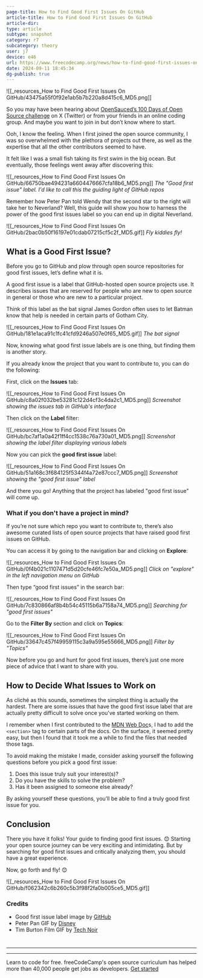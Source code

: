 ```yaml
---
page-title: How to Find Good First Issues On GitHub
article-title: How to Find Good First Issues On GitHub
article-dir: 
type: article
subtype: snapshot
category: r7
subcategory: theory
user: j7
device: e46
url: https://www.freecodecamp.org/news/how-to-find-good-first-issues-on-github/
date: 2024-09-11 18:45:34
dg-publish: true
---
```

  ![[_resources_How to Find Good First Issues On GitHub/43475a55f0f92e1ab5b7b220a8d415c6_MD5.png]]

So you may have been hearing about [OpenSauced’s 100 Days of Open Source challenge](https://docs.opensauced.pizza/community/100-days-of-oss/) on X (Twitter) or from your friends in an online coding group. And maybe you want to join in but don’t know where to start.

Ooh, I know the feeling. When I first joined the open source community, I was so overwhelmed with the plethora of projects out there, as well as the expertise that all the other contributors seemed to have.

It felt like I was a small fish taking its first swim in the big ocean. But eventually, those feelings went away after discovering this:

![[_resources_How to Find Good First Issues On GitHub/66750bae494231a6604476667cfa18b6_MD5.png]] *The "Good first issue" label. I'd like to call this the guiding light of GitHub repos*

Remember how Peter Pan told Wendy that the second star to the right will take her to Neverland? Well, this guide will show you how to harness the power of the good first issues label so you can end up in digital Neverland.

![[_resources_How to Find Good First Issues On GitHub/2bac0b50f16197e01cdab07215cf5c2f_MD5.gif]] *Fly kiddies fly!*

## What is a Good First Issue?

Before you go to GitHub and plow through open source repositories for good first issues, let’s define what it is.

A good first issue is a label that GitHub-hosted open source projects use. It describes issues that are reserved for people who are new to open source in general or those who are new to a particular project.

Think of this label as the bat signal James Gordon often uses to let Batman know that help is needed in certain parts of Gotham City.

![[_resources_How to Find Good First Issues On GitHub/181e1aca91c1fc41cfd9246a507e0f65_MD5.gif]] *The bat signal*

Now, knowing what good first issue labels are is one thing, but finding them is another story.

If you already know the project that you want to contribute to, you can do the following:

First, click on the **Issues** tab:

![[_resources_How to Find Good First Issues On GitHub/c8a02f032be53281c122d4cf3c4da2c1_MD5.png]] *Screenshot showing the issues tab in GitHub's interface*

Then click on the **Label** filter:

![[_resources_How to Find Good First Issues On GitHub/bc7af1a0a42f1ff4cc1538c76a730a01_MD5.png]] *Screenshot showing the label filter displaying various labels*

Now you can pick the **good first issue** label:

![[_resources_How to Find Good First Issues On GitHub/51a168c3f684125f5344f4a72e87ccc7_MD5.png]] *Screenshot showing the "good first issue" label*

And there you go! Anything that the project has labeled "good first issue" will come up.

### What if you don't have a project in mind?

If you’re not sure which repo you want to contribute to, there’s also awesome curated lists of open source projects that have raised good first issues on GitHub.

You can access it by going to the navigation bar and clicking on **Explore**:

![[_resources_How to Find Good First Issues On GitHub/0f4b021c1107471d5d20cfe46fc7e50a_MD5.png]] *Click on "explore" in the left navigation menu on GitHub*

Then type “good first issues” in the search bar:

![[_resources_How to Find Good First Issues On GitHub/7c830866af8b4b54c45115b6a7158a74_MD5.png]] *Searching for "good first issues"*

Go to the **Filter By** section and click on **Topics**:

![[_resources_How to Find Good First Issues On GitHub/33647c457f49959115c3a9a595e55666_MD5.png]] *Filter by "Topics"*

Now before you go and hunt for good first issues, there’s just one more piece of advice that I want to share with you.

## How to Decide What Issues to Work on

As cliché as this sounds, sometimes the simplest thing is actually the hardest. There are some issues that have the good first issue label that are actually pretty difficult to solve once you've started working on them.

I remember when I first contributed to the [MDN Web Doc](https://developer.mozilla.org/en-US/docs/Web)s, I had to add the `<section>` tag to certain parts of the docs. On the surface, it seemed pretty easy, but then I found that it took me a while to find the files that needed those tags.

To avoid making the mistake I made, consider asking yourself the following questions before you pick a good first issue:

1.  Does this issue truly suit your interest(s)?
2.  Do you have the skills to solve the problem?
3.  Has it been assigned to someone else already?

By asking yourself these questions, you’ll be able to find a truly good first issue for you.

## Conclusion

There you have it folks! Your guide to finding good first issues. 😊 Starting your open source journey can be very exciting and intimidating. But by searching for good first issues and critically analyzing them, you should have a great experience.

Now, go forth and fly! 😊

![[_resources_How to Find Good First Issues On GitHub/f062342c6b260c5b3f98f2fa0b005ce5_MD5.gif]]

### Credits

-   Good first issue label image by [GitHub](https://github.com/)
-   Peter Pan GIF by [Disney](https://media.giphy.com/media/bBBUpMui4Q1xu/giphy.gif)
-   Tim Burton Film GIF by [Tech Noir](https://media.giphy.com/media/l396BoOTIFem9xqQU/giphy.gif)

#

---

---

Learn to code for free. freeCodeCamp's open source curriculum has helped more than 40,000 people get jobs as developers. [Get started](https://www.freecodecamp.org/learn/)
